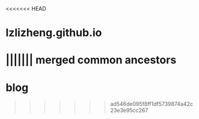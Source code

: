 <<<<<<< HEAD
# lzlizheng.github.io
||||||| merged common ancestors
=======
# blog
>>>>>>> ad546de095f8ff1df5739874a42c23e3e95cc267
